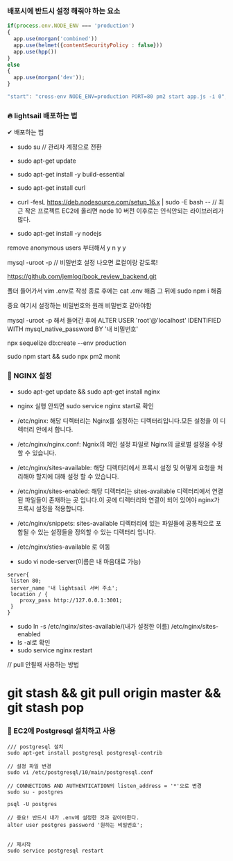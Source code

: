 ### 배포시에 반드시 설정 해줘야 하는 요소 

```javascript
if(process.env.NODE_ENV === 'production')
{
  app.use(morgan('combined'))  
  app.use(helmet({contentSecurityPolicy : false}))
  app.use(hpp())
}
else
{
  app.use(morgan('dev')); 
}

"start": "cross-env NODE_ENV=production PORT=80 pm2 start app.js -i 0",  // nginx 설치시 PORT=80은 불필요

```


### 🔥 lightsail 배포하는 법 
✔ 배포하는 법 
- sudo su     // 관리자 계정으로 전환
- sudo apt-get update

- sudo apt-get install -y build-essential
- sudo apt-get install curl
- curl -fesL https://deb.nodesource.com/setup_16.x | sudo -E bash --   // 최근 작은 프로젝트 EC2에 올리면 node 10 버전 이후로는 인식안되는 라이브러리가 많다. 
- sudo apt-get install -y nodejs

remove anonymous users 부터해서 
y n y y 

mysql -uroot -p  // 비밀번호 설정 나오면 로컬이랑 같도록!


https://github.com/jemlog/book_review_backend.git

폴더 들어가서 vim .env로 작성 
종료 후에는 cat .env 해줌 
그 뒤에 sudo npm i 해줌 

중요 여기서 설정하는 비밀번호와 원래 비밀번호 같아야함 

mysql -uroot -p 해서 들어간 후에 
ALTER USER 'root'@'localhost' IDENTIFIED WITH mysql_native_password BY '내 비밀번호'

npx sequelize db:create --env production

sudo npm start && sudo npx pm2 monit 

### 🎈 NGINX 설정
- sudo apt-get update && sudo apt-get install nginx
- nginx 실행 안되면 sudo service nginx start로 확인 
- /etc/nginx: 해당 디렉터리는 Nginx를 설정하는 디렉터리입니다.모든 설정을 이 디렉터리 안에서 합니다.
- /etc/nginx/nginx.conf: Ngnix의 메인 설정 파일로 Nginx의 글로벌 설정을 수정 할 수 있습니다.

- /etc/nginx/sites-available: 해당 디렉터리에서 프록시 설정 및 어떻게 요청을 처리해야 할지에 대해 설정 할 수 있습니다.

- /etc/nginx/sites-enabled: 해당 디렉터리는 sites-available 디렉터리에서 연결된 파일들이 존재하는 곳 입니다.이 곳에 디렉터리와 연결이 되어 있어야 nginx가 프록시 설정을 적용합니다.

- /etc/nginx/snippets: sites-available 디렉터리에 있는 파일들에 공통적으로 포함될 수 있는 설정들을 정의할 수 있는 디렉터리 입니다.

- /etc/nginx/sties-available 로 이동 
- sudo vi node-server(이름은 내 마음대로 가능)
```shell
server{
 listen 80;
 server_name '내 lightsail 서버 주소';
 location / {
    proxy_pass http://127.0.0.1:3001;
 }
}
```
- sudo ln -s /etc/nginx/sites-available/(내가 설정한 이름) /etc/nginx/sites-enabled
- ls -al로 확인
- sudo service nginx restart

// pull 안될때 사용하는 방법
# git stash && git pull origin master && git stash pop

###  🧨 EC2에 Postgresql 설치하고 사용
```shell
/// postgresql 설치
sudo apt-get install postgresql postgresql-contrib

// 설정 파일 변경 
sudo vi /etc/postgresql/10/main/postgresql.conf

// CONNECTIONS AND AUTHENTICATION의 listen_address = '*'으로 변경 
sudo su - postgres

psql -U postgres    

// 중요! 반드시 내가 .env에 설정한 것과 같아야한다.
alter user postgres password '원하는 비밀번호';


// 재시작
sudo service postgresql restart

```
